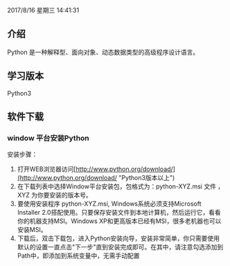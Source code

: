 2017/8/16 星期三 14:41:31 
## 介绍 ##
Python 是一种解释型、面向对象、动态数据类型的高级程序设计语言。

## 学习版本 ## 
Python3

## 软件下载 ## 
### window 平台安装Python ### 

安装步骤：
1. 打开WEB浏览器访问[http://www.python.org/download/](http://www.python.org/download/ "Python3版本以上")
2. 在下载列表中选择Window平台安装包，包格式为：python-XYZ.msi 文件 ， XYZ 为你要安装的版本号。
3. 要使用安装程序 python-XYZ.msi, Windows系统必须支持Microsoft Installer 2.0搭配使用。只要保存安装文件到本地计算机，然后运行它，看看你的机器支持MSI。Windows XP和更高版本已经有MSI，很多老机器也可以安装MSI。
4. 下载后，双击下载包，进入Python安装向导，安装非常简单，你只需要使用默认的设置一直点击"下一步"直到安装完成即可。在其中，请注意勾选添加到Path中，即添加到系统变量中，无需手动配置
